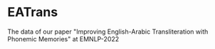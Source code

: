 # EATrans
The data of our paper "Improving English-Arabic Transliteration with Phonemic Memories" at EMNLP-2022
